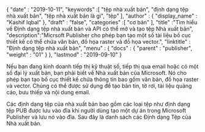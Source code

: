 {
  "date" : "2019-10-11",
  "keywords" :[ "tệp nhà xuất bản", "định dạng tệp nhà xuất bản", "tệp nhà xuất bản là gì", "tệp" ],
  "author" : {
    "display_name" : "Kashif Iqbal"
},
  "draft" : "false",
  "categories" :[ "cơ bản" ],
  "title" :"Tìm hiểu về Định dạng tệp nhà xuất bản và API có thể mở và tạo tệp Nhà xuất bản",
  "description":"Micrsoft Publisher cho phép bạn tạo một số tài liệu bố cục thiết kế có thể chứa văn bản, đồ họa raster và đồ họa vector.",
  "linktitle" : "Định dạng tệp nhà xuất bản",
  "menu" : {
    "docs" : {
      "parent" : "publisher",
      "weight" : "01"
}
},
  "lastmod" : "2019-09-10"
}

Nếu bạn đang kinh doanh tiếp thị kỹ thuật số, tiếp thị qua email hoặc có một số đại lý xuất bản, bạn phải biết về Nhà xuất bản của Microsoft. Nó cho phép bạn tạo bố cục thiết kế chứa thông tin bao gồm văn bản, đồ họa raster và vector. Chúng có thể được sử dụng để tạo bản tin, tờ rơi, tài liệu quảng cáo, bưu thiếp và nội dung email.

Các định dạng tệp của nhà xuất bản bao gồm các loại tệp như định dạng tệp PUB được lưu vào đĩa khi người dùng tạo một dự án trong Microsoft Publisher và lưu nó vào đĩa. Sau đây là danh sách các Định dạng Tệp của Nhà xuất bản.

